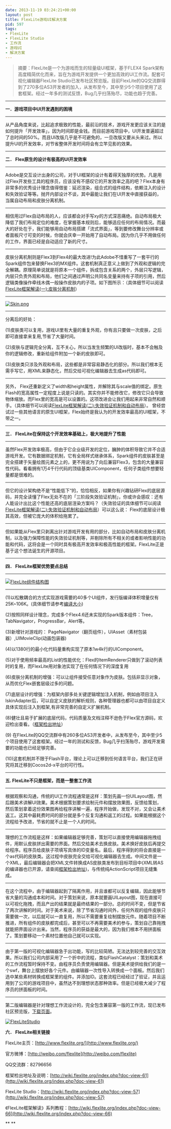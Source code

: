 ```yaml
---
date: 2013-11-19 03:24:21+00:00
layout: post
title: FlexLite游戏UI解决方案
pid: 597
tags:
- FlexLite
- FlexLite Studio
- 工作流
- 游戏UI
- 解决方案
---
```


<blockquote>摘要：FlexLite是一个为游戏而生的轻量级UI框架，基于FLEX4 Spark架构高度精简优化而来，旨在为游戏开发提供一个更加高效的UI工作流。配套可视化编辑器FlexLite Studio已发布社区预览版。目前FlexLite的QQ交流群得到了270多位AS3开发者的加入，从发布至今，其中至少5个项目使用了这套框架。经过一年多的测试反馈，Bug几乎扫荡殆尽，功能也趋于完善。</blockquote>




****
**一．游戏项目中UI开发遇到的困境**
****
从产品角度来说，比起追求极致的性能，最前沿的技术，游戏开发更应该关注的是如何提升「开发效率」，因为时间即是金钱。而目前游戏项目中，UI开发普遍超过了总时间的50%。而且UI改版几乎是不可避免的，一旦改版又要从头来过。所以提升UI的开发效率，对节省整体开发时间将会有立竿见影的效果。
****
**二． Flex原生的设计有极高的UI开发效率**
****
Adobe是交互设计出身的公司，对于UI框架的设计有着得天独厚的优势。凡是用过Flex开发些工具的程序员，应该没有不感叹它的开发效率之高的吧？Flex本身有非常多的优秀设计理念值得借鉴：延迟渲染，组合式的组件结构，依赖注入的设计和失效验证等等。抛开内部设计不谈，其中最能让我们在UI开发中直接获益的，当属自动布局和皮肤分离机制。
****
相信用过Flex自动布局的人，应该都会对手写xy的方式深恶痛绝。自动布局极大降低了我们布局定位的难度，在掌握基本规则后，能够适应任何的布局情况。而最大的好处在于，我们能够用自动布局搭建「流式界面」，等到要修改舞台分辨率或者面板尺寸可变的时候，你就会庆幸一开始用了自动布局。因为你几乎不用做任何的工作，界面已经是自动适应了新的尺寸。
****
皮肤分离机制则是Flex3到Flex4的最大改进!为此Adobe不惜重写了一套平行的Spark组件包来替换Flex3的MX组件。这套机制真正意义上做到了外观和逻辑的完全解耦。原理简单说就是将原本一个组件，拆成包含关系的两个，外层只写逻辑，内层只负责外观和布局，他们之间通过声明公共同名变量来持有子项的引用，然后逻辑类像操作牵线木偶一般操作皮肤内的子项。如下图所示：（具体细节可以阅读[FlexLite框架解读(一):皮肤分离机制](http://www.idom.me/articles/407.html)）
****
[![Skin.png](/uploads/2012/01/Skin.png)](/uploads/2012/01/Skin.png)
****
分离后的好处：




(1)皮肤类可以复用，游戏UI里有大量的重复外观，你有且只要做一次皮肤，之后即可直接拿来复用,节省了大量时间。




(2)皮肤与逻辑完全分离，互不关心，所以当发生频繁的UI改版时，基本不会触及你的逻辑修改，重新给组件附加一个新的皮肤即可。




(3)皮肤类只涉及外观和布局，这些都是非常容易静态化的部分。所以我们根本无需手写它，用XML来静态化，然后交给可视化编辑器去生成as代码即可。




****
另外， Flex还重新定义了width和height属性，并解除其与scale值的绑定。原生Flash的宽高属性一定程度上说是只读的。其实你并不能修改它，修改它只会导致物体缩放。而Flex里的宽高是可以设置的。这项改进会让我们用起来非常自然和顺手。（具体细节可以阅读[FlexLite框架解读(二):失效验证机制和自动布局](http://www.idom.me/articles/417.html)）。 曾经尝试过一些其他语言的原生UI框架，Flex始终是我认为的开发效率最高的UI框架，不带之一。
****
**三． FlexLite在保持这个开发效率基础上，极大地提升了性能**
****
虽然Flex开发效率极高，但由于它企业级开发的定位，臃肿的体积导致它并不合适游戏开发。它有数据绑定机制，它有全局样式继承体系，Spark组件的皮肤甚至是完全搭建于矢量绘图元素之上的，更不用说为了向后兼容Flex3，包含的大量兼容性代码。看看拥有1万4千行代码的顶级基类UIComponent，任何子类组件想要轻量都是很难的。
****
但它的设计架构绝不是“性能低下“的，恰恰相反，如果你有兴趣钻研Flex的底层源码，并完全读懂了Flex无处不在的「三阶段失效验证机制」，你或许会感叹：还有人能设计出比这个性能还高的底层渲染方案吗？（失效验证的具体细节可以阅读[FlexLite框架解读(二):失效验证机制和自动布局](http://www.idom.me/articles/417.html)）可以这么说： Flex的底层设计极其高效，但被它庞大的体积给拖累了。
****
但如果能从Flex里只剥离出针对游戏开发有用的部分，比如自动布局和皮肤分离机制，以及强力保障性能的失效验证机制等，并剔除所有不相关的或者影响性能的功能和代码，这将会是一个同时具有极高开发效率和极高性能的框架。FlexLite正是基于这个想法诞生的开源项目。
****




**四． FlexLite框架优势要点总结**
****
[![FlexLite组件结构图](/uploads/2013/11/FlexLite组件结构图-300x230.png)](/uploads/2013/11/FlexLite组件结构图.png)
****
(1)以松散耦合的方式实现游戏需要的40多个UI组件，发行版编译体积增量仅有25K~106K。(具体细节请参考[编译大小](http://wiki.flexlite.org/index.php?doc-view-67))




(2)按照同样设计理念，完成多个Flex4.6还未实现的Spark版本组件：Tree，TabNavigator，ProgressBar，Alert等。




(3)新增针对游戏的： PageNavigator（翻页组件），UIAsset（素材包装器）,UIMovieClip(动画包装器)




(4)以1380行的最小化代码量重构实现了原本1w4k行的UIComponent。




(5)对于使用频率最高的List的性能优化：Flex的ItemRenderer只做到了滚动列表时的复用，而FlexLite用对象池实现了在任何情况下的深度复用




(6)皮肤分离机制的增强：可以让组件接受任意对象作为皮肤。包括非显示对象，从而优化Flex嵌套层级过多的问题。




(7)底层设计的增强：为框架内部多处关键逻辑增加注入机制，例如由项目注入IskinAdapter后，可以自定义皮肤的解析规则，各种管理器也都可以由项目自定义具体实现后注入到框架,有非常完善的自定义扩展机制。




(8)健壮且易于扩展的底层代码，代码质量及文档注释不逊色于Flex官方源码，欢迎检出查看。（[框架检出地址](http://wiki.flexlite.org/index.php?doc-view-61)）




(9) 在FlexLite的QQ交流群中有260多位AS3开发者中，从发布至今，其中至少5个项目使用了这套框架。经过一年的测试和反馈，Bug几乎扫荡殆尽，游戏开发需要的功能也已经足够完善。




(10)这套机制并不限于Flash平台，理论上可以迁移到任何语言平台，我们正在研究将其迁移到Cocos2d-x平台的可行性。
****
**五. FlexLite不只是框架，而是一整套工作流**
****
根据观察和沟通，传统的UI工作流程通常是这样：策划先画一份UILayout图，然后跟美术讲解UI效果。美术根据策划要求绘制元件和摆放效果图，反馈给策划，然后策划拿着这份效果图再给程序讲解一遍，程序开始做，发现不对，又会让美术返工。这其中最耗费时间的部分就是多个反复沟通和返工的过程。如果能根据这个流程给予改进，节省的就不止是一个人的时间。
****
理想的工作流程是这样：如果编辑器足够完善，策划可以直接使用编辑器拖拽组件，用默认皮肤拼出需要的界面。然后交给美术去换皮肤。美术换好皮肤后再提交给程序。程序员给皮肤子项填写具体的ID变量名。最后，程序得到的将会直接是一个as代码的皮肤类。这过程中皮肤完全交给可视化编辑器去生成。中间文件是一个XML，最后编辑器会把XML文件转换成AS皮肤类发布到目标项目中(XML转AS的编译器也已开源，请查阅[框架检出地址](http://wiki.flexlite.org/index.php?doc-view-61))，与传统纯ActionScript项目无缝集成。
****
在这个流程中，由于编辑器起到了隔离作用，并且谁都可以反复编辑，因此能够节省大量的沟通成本和时间。对于策划来说，原本就要画UILayout图，现在直接可以可视化拖拽，而且产出的结果就是最终结果的一部分。总的时间不变，但是节省了两次讲解的时间。对于美术来说，除了节省沟通时间外，任何外观的组件皮肤只需要做一次，以后就可以一直复用，所以不需要重复绘制摆放元件。随着项目不断推进，所有组件的皮肤都完成后，甚至可以不再需要美术的参与，策划自己靠拖拽就能把界面设计出来。当然，程序员的获益是最大的，因为我们根本不用拼面板了。策划要移动一个素材位置他自己就可以实现。
****
由于第一版的可视化编辑器急于出功能，写的比较简陋。无法达到较完善的交互效果。所以我们公司内部采用了一个折中的流程，类似FlashCatalyst：策划和美术的工作流程暂时保持不变。由程序员负责使用编辑器。但是美术提供给我们的是一个swf，舞台上摆放好各个元件。由编辑器一次性导入转换成一个面板。然后我们选中某些素材转换成框架里的组件。并添加ID。这套流程已经经过了验证，并且运用到了公司的游戏项目中，虽然达不到理想状态那种效率。但是已经极大减少了程序员的拼面板的时间。
****
第二版编辑器是针对理想工作流设计的，完全包含兼容第一版的工作流，现已发布社区预览版，[下载页面](http://wiki.flexlite.org/index.php?doc-view-57)。




[![FlexLiteStudio](/uploads/2013/11/FlexLiteStudio-300x174.png)](/uploads/2013/11/FlexLiteStudio.png)




  
**六． FlexLite相关链接**




FlexLite主页：[http://www.flexlite.org/](http://www.flexlite.org/)




官方微博：[http://weibo.com/flexlite](http://weibo.com/flexlite)




QQ交流群：82796656




框架检出地址及说明：[http://wiki.flexlite.org/index.php?doc-view-61](http://wiki.flexlite.org/index.php?doc-view-61)




FlexLite Studio：[http://wiki.flexlite.org/index.php?doc-view-57](http://wiki.flexlite.org/index.php?doc-view-57)




《FlexLite框架解读》系列教程：[http://wiki.flexlite.org/index.php?doc-view-66](http://wiki.flexlite.org/index.php?doc-view-66)




** **
